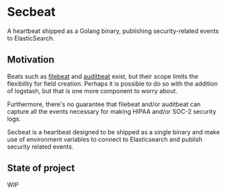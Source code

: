 # Secbeat

A heartbeat shipped as a Golang binary, publishing security-related events to ElasticSearch.

## Motivation

Beats such as [filebeat]() and [auditbeat]() exist, but their scope limits the flexibility
for field creation. Perhaps it is possible to do so with the addition of logstash,
but that is one more component to worry about.

Furthermore, there's no guarantee that filebeat and/or auditbeat can capture
all the events necessary for making HIPAA and/or SOC-2 security logs.

Secbeat is a heartbeat designed to be shipped as a single binary and make use of environment variables
to connect to Elasticsearch and publish security related events.

## State of project

WIP
